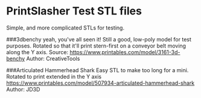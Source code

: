# PrintSlasher Test STL files
Simple, and more complicated STLs for testing.

###3dbenchy
yeah, you've all seen it!  Still a good, low-poly model for test purposes.  Rotated so that it'll print stern-first on a conveyor belt moving along the Y axis.
Source: https://www.printables.com/model/3161-3d-benchy
Author: CreativeTools

###Articulated Hammerhead Shark
Easy STL to make too long for a mini.  Rotated to print extended in the Y axis
https://www.printables.com/model/507934-articulated-hammerhead-shark
Author: JD3D